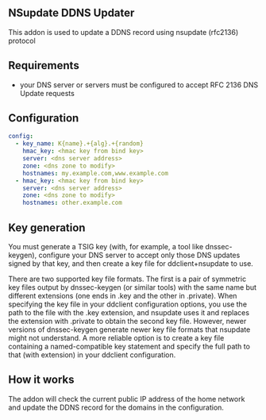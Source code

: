 ## NSupdate DDNS Updater

This addon is used to update a DDNS record using nsupdate (rfc2136) protocol

## Requirements
* your DNS server or servers must be configured to accept RFC 2136 DNS Update requests 

## Configuration

```yaml
config:
  - key_name: K{name}.+{alg}.+{random}
    hmac_key: <hmac key from bind key>
    server: <dns server address>
    zone: <dns zone to modify>
    hostnames: my.example.com,www.example.com
  - hmac_key: <hmac key from bind key>
    server: <dns server address>
    zone: <dns zone to modify>
    hostnames: other.example.com
```
## Key generation
You must generate a TSIG key (with, for example, a tool like dnssec-keygen), 
configure your DNS server to accept only those DNS updates signed by that key, 
and then create a key file for ddclient+nsupdate to use.

There are two supported key file formats. The first is a pair of symmetric key
files output by dnssec-keygen (or similar tools) with the same name but different
extensions (one ends in .key and the other in .private). When specifying the
key file in your ddclient configuration options, you use the path to the file
with the .key extension, and nsupdate uses it and replaces the extension with
.private to obtain the second key file. However, newer versions of dnssec-keygen
generate newer key file formats that nsupdate might not understand. A more
reliable option is to create a key file containing a named-compatible key
statement and specify the full path to that (with extension) in your ddclient
configuration.


## How it works

The addon will check the current public IP address of the home network and update the DDNS record for the domains in the configuration.
